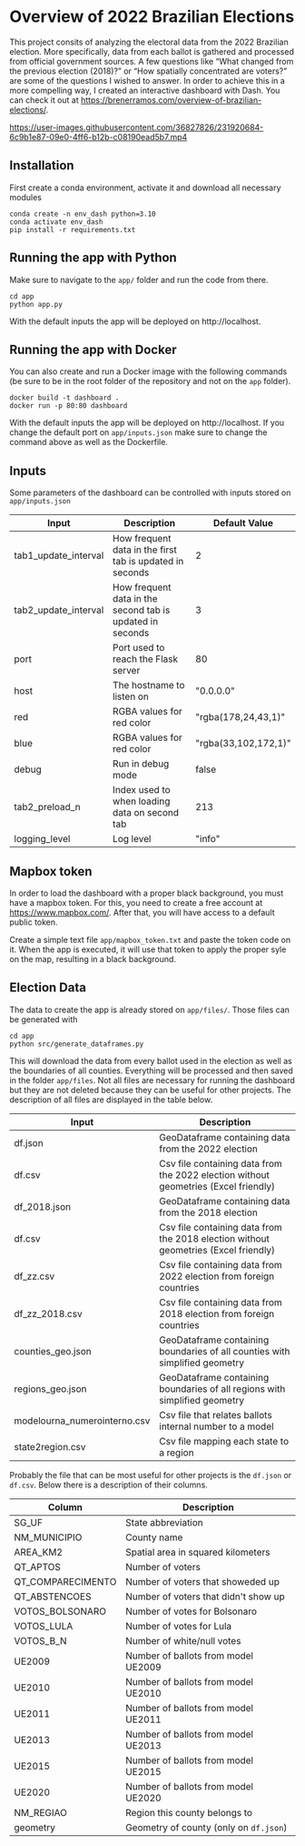 # Overview of 2022 Brazilian Elections

This project consits of analyzing the electoral data from the 2022 Brazilian election. More specifically, data from each ballot is gathered and processed from official government sources. A few questions like “What changed from the previous election (2018)?” or “How spatially concentrated are voters?” are some of the questions I wished to answer.  In order to achieve this in a more compelling way, I created an interactive dashboard with Dash. You can check it out at https://brenerramos.com/overview-of-brazilian-elections/.


https://user-images.githubusercontent.com/36827826/231920684-6c9b1e87-09e0-4ff6-b12b-c08190ead5b7.mp4

## Installation

First create a conda environment, activate it and download all necessary modules

```
conda create -n env_dash python=3.10
conda activate env_dash
pip install -r requirements.txt
```

## Running the app with Python

Make sure to navigate to the `app/` folder and run the code from there.

```
cd app
python app.py
```

With the default inputs the app will be deployed on http://localhost.


## Running the app with Docker

You can also create and run a Docker image with the following commands (be sure to be in the root folder of the repository and not on the `app` folder).

```
docker build -t dashboard .
docker run -p 80:80 dashboard
```

With the default inputs the app will be deployed on http://localhost. If you change the default port on `app/inputs.json` make sure to change the command above as well as the Dockerfile.

## Inputs
Some parameters of the dashboard can be controlled with inputs stored on `app/inputs.json`


| Input                | Description                                               | Default Value        |
| -------------------- | --------------------------------------------------------- | -------------------- |
| tab1_update_interval | How frequent data in the first tab is updated in seconds  | 2                    |
| tab2_update_interval | How frequent data in the second tab is updated in seconds | 3                    |
| port                 | Port used to reach the Flask server                       | 80                   |
| host                 | The hostname to listen on                                 | "0.0.0.0"            |
| red                  | RGBA values for red color                                 | "rgba(178,24,43,1)"  |
| blue                 | RGBA values for red color                                 | "rgba(33,102,172,1)" |
| debug                | Run in debug mode                                         | false                |
| tab2_preload_n       | Index used to when loading data on second tab             | 213                  |
| logging_level        | Log level                                                 | "info"               |

## Mapbox token

In order to load the dashboard with a proper black background, you must have a mapbox token. For this, you need to create a free account at https://www.mapbox.com/. After that, you will have access to a default public token.

Create a simple text file `app/mapbox_token.txt` and paste the token code on it. When the app is executed, it will use that token to apply the proper syle on the map, resulting in a black background.

## Election Data

The data to create the app is already stored on `app/files/`. Those files can be generated with

```
cd app
python src/generate_dataframes.py
```

This will download the data from every ballot used in the election as well as the boundaries of all counties. Everything will be processed and then saved in the folder `app/files`. Not all files are necessary for running the dashboard but they are not deleted because they can be useful for other projects. The description of all files are displayed in the table below.

| Input                        | Description                                                                         |
| ---------------------------- | ----------------------------------------------------------------------------------- |
| df.json                      | GeoDataframe containing data from the 2022 election                                 |
| df.csv                       | Csv file containing data from the 2022 election without geometries (Excel friendly) |
| df_2018.json                 | GeoDataframe containing data from the 2018 election                                 |
| df.csv                       | Csv file containing data from the 2018 election without geometries (Excel friendly) |
| df_zz.csv                    | Csv file containing data from 2022 election from foreign countries                  |
| df_zz_2018.csv               | Csv file containing data from 2018 election from foreign countries                  |
| counties_geo.json            | GeoDataframe containing boundaries of all counties with simplified geometry         |
| regions_geo.json             | GeoDataframe containing boundaries of all regions with simplified geometry          |
| modelourna_numerointerno.csv | Csv file that relates ballots internal number to a model                            |
| state2region.csv             | Csv file mapping each state to a region                                             |

Probably the file that can be most useful for other projects is the `df.json` or `df.csv`. Below there is a description of their columns.

| Column            | Description                            |
| ----------------- | -------------------------------------- |
| SG_UF             | State abbreviation                     |
| NM_MUNICIPIO      | County name                            |
| AREA_KM2          | Spatial area in squared kilometers     |
| QT_APTOS          | Number of voters                       |
| QT_COMPARECIMENTO | Number of voters that showeded up      |
| QT_ABSTENCOES     | Number of voters that didn't show up   |
| VOTOS_BOLSONARO   | Number of votes for Bolsonaro          |
| VOTOS_LULA        | Number of votes for Lula               |
| VOTOS_B_N         | Number of white/null votes             |
| UE2009            | Number of ballots from model UE2009    |
| UE2010            | Number of ballots from model UE2010    |
| UE2011            | Number of ballots from model UE2011    |
| UE2013            | Number of ballots from model UE2013    |
| UE2015            | Number of ballots from model UE2015    |
| UE2020            | Number of ballots from model UE2020    |
| NM_REGIAO         | Region this county belongs to          |
| geometry          | Geometry of county (only on `df.json`) |


